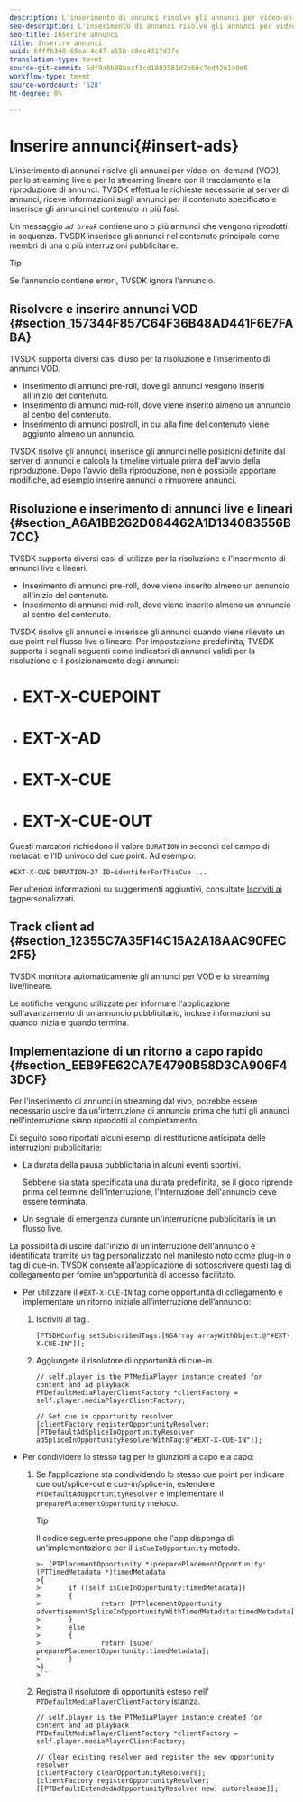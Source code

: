 ```yaml
---
description: L'inserimento di annunci risolve gli annunci per video-on-demand (VOD), per lo streaming live e per lo streaming lineare con il tracciamento e la riproduzione di annunci. TVSDK effettua le richieste necessarie al server di annunci, riceve informazioni sugli annunci per il contenuto specificato e inserisce gli annunci nel contenuto in più fasi.
seo-description: L'inserimento di annunci risolve gli annunci per video-on-demand (VOD), per lo streaming live e per lo streaming lineare con il tracciamento e la riproduzione di annunci. TVSDK effettua le richieste necessarie al server di annunci, riceve informazioni sugli annunci per il contenuto specificato e inserisce gli annunci nel contenuto in più fasi.
seo-title: Inserire annunci
title: Inserire annunci
uuid: 6fffb340-65ea-4c47-a55b-c0ec4917d37c
translation-type: tm+mt
source-git-commit: 5df9a8b98baaf1cd1803581d2b60c7ed4261a0e8
workflow-type: tm+mt
source-wordcount: '628'
ht-degree: 0%

---
```



# Inserire annunci{#insert-ads}

L&#39;inserimento di annunci risolve gli annunci per video-on-demand (VOD), per lo streaming live e per lo streaming lineare con il tracciamento e la riproduzione di annunci. TVSDK effettua le richieste necessarie al server di annunci, riceve informazioni sugli annunci per il contenuto specificato e inserisce gli annunci nel contenuto in più fasi.

Un messaggio *`ad break`* contiene uno o più annunci che vengono riprodotti in sequenza. TVSDK inserisce gli annunci nel contenuto principale come membri di una o più interruzioni pubblicitarie.

>[!TIP]
>
>Se l’annuncio contiene errori, TVSDK ignora l’annuncio.

## Risolvere e inserire annunci VOD {#section_157344F857C64F36B48AD441F6E7FABA}

TVSDK supporta diversi casi d’uso per la risoluzione e l’inserimento di annunci VOD.

* Inserimento di annunci pre-roll, dove gli annunci vengono inseriti all&#39;inizio del contenuto.
* Inserimento di annunci mid-roll, dove viene inserito almeno un annuncio al centro del contenuto.
* Inserimento di annunci postroll, in cui alla fine del contenuto viene aggiunto almeno un annuncio.

TVSDK risolve gli annunci, inserisce gli annunci nelle posizioni definite dal server di annunci e calcola la timeline virtuale prima dell&#39;avvio della riproduzione. Dopo l&#39;avvio della riproduzione, non è possibile apportare modifiche, ad esempio inserire annunci o rimuovere annunci.

## Risoluzione e inserimento di annunci live e lineari {#section_A6A1BB262D084462A1D134083556B7CC}

TVSDK supporta diversi casi di utilizzo per la risoluzione e l&#39;inserimento di annunci live e lineari.

* Inserimento di annunci pre-roll, dove viene inserito almeno un annuncio all&#39;inizio del contenuto.
* Inserimento di annunci mid-roll, dove viene inserito almeno un annuncio al centro del contenuto.

TVSDK risolve gli annunci e inserisce gli annunci quando viene rilevato un cue point nel flusso live o lineare. Per impostazione predefinita, TVSDK supporta i segnali seguenti come indicatori di annunci validi per la risoluzione e il posizionamento degli annunci:

* # EXT-X-CUEPOINT
* # EXT-X-AD
* # EXT-X-CUE
* # EXT-X-CUE-OUT

Questi marcatori richiedono il valore `DURATION` in secondi del campo di metadati e l’ID univoco del cue point. Ad esempio:

```
#EXT-X-CUE DURATION=27 ID=identiferForThisCue ... 
```

Per ulteriori informazioni su suggerimenti aggiuntivi, consultate [Iscriviti ai tag](../ad-insertion/c-psdk-ios-1.4-custom-tags-configure/t-psdk-ios-1.4-custom-tags-subscribe.md)personalizzati.

## Track client ad {#section_12355C7A35F14C15A2A18AAC90FEC2F5}

TVSDK monitora automaticamente gli annunci per VOD e lo streaming live/lineare.

Le notifiche vengono utilizzate per informare l&#39;applicazione sull&#39;avanzamento di un annuncio pubblicitario, incluse informazioni su quando inizia e quando termina.

## Implementazione di un ritorno a capo rapido {#section_EEB9FE62CA7E4790B58D3CA906F43DCF}

Per l&#39;inserimento di annunci in streaming dal vivo, potrebbe essere necessario uscire da un&#39;interruzione di annuncio prima che tutti gli annunci nell&#39;interruzione siano riprodotti al completamento.

Di seguito sono riportati alcuni esempi di restituzione anticipata delle interruzioni pubblicitarie:

* La durata della pausa pubblicitaria in alcuni eventi sportivi.

   Sebbene sia stata specificata una durata predefinita, se il gioco riprende prima del termine dell&#39;interruzione, l&#39;interruzione dell&#39;annuncio deve essere terminata.
* Un segnale di emergenza durante un&#39;interruzione pubblicitaria in un flusso live.

La possibilità di uscire dall&#39;inizio di un&#39;interruzione dell&#39;annuncio è identificata tramite un tag personalizzato nel manifesto noto come plug-in o tag di cue-in. TVSDK consente all’applicazione di sottoscrivere questi tag di collegamento per fornire un’opportunità di accesso facilitato.

* Per utilizzare il `#EXT-X-CUE-IN` tag come opportunità di collegamento e implementare un ritorno iniziale all’interruzione dell’annuncio:

   1. Iscriviti al tag .

      ```
      [PTSDKConfig setSubscribedTags:[NSArray arrayWithObject:@"#EXT-X-CUE-IN"]];
      ```

   1. Aggiungete il risolutore di opportunità di cue-in.

      ```
      // self.player is the PTMediaPlayer instance created for content and ad playback 
      PTDefaultMediaPlayerClientFactory *clientFactory = self.player.mediaPlayerClientFactory; 
      
      // Set cue in opportunity resolver 
      [clientFactory registerOpportunityResolver:[PTDefaultAdSpliceInOpportunityResolver adSpliceInOpportunityResolverWithTag:@"#EXT-X-CUE-IN"]];
      ```

* Per condividere lo stesso tag per le giunzioni a capo e a capo:

   1. Se l’applicazione sta condividendo lo stesso cue point per indicare cue out/splice-out e cue-in/splice-in, estendere `PTDefaultAdOpportunityResolver` e implementare il `preparePlacementOpportunity` metodo.

      >[!TIP]
      >
      >Il codice seguente presuppone che l&#39;app disponga di un&#39;implementazione per il `isCueInOpportunity` metodo.
      >
      >
      ```
      >- (PTPlacementOpportunity *)preparePlacementOpportunity:(PTTimedMetadata *)timedMetadata 
      >{ 
      >       if ([self isCueInOpportunity:timedMetadata]) 
      >       { 
      >               return [PTPlacementOpportunity advertisementSpliceInOpportunityWithTimedMetadata:timedMetadata]; 
      >       } 
      >       else 
      >       { 
      >               return [super preparePlacementOpportunity:timedMetadata]; 
      >       } 
      >}
      >```

   1. Registra il risolutore di opportunità esteso nell&#39; `PTDefaultMediaPlayerClientFactory` istanza.

      ```
      // self.player is the PTMediaPlayer instance created for content and ad playback 
      PTDefaultMediaPlayerClientFactory *clientFactory = self.player.mediaPlayerClientFactory; 
      
      // Clear existing resolver and register the new opportunity resolver 
      [clientFactory clearOpportunityResolvers]; 
      [clientFactory registerOpportunityResolver:[[PTDefaultExtendedAdOpportunityResolver new] autorelease]];
      ```

